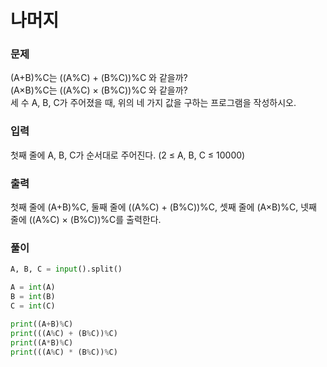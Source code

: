 # 나머지

### 문제
(A+B)%C는 ((A%C) + (B%C))%C 와 같을까?
<br>
(A×B)%C는 ((A%C) × (B%C))%C 와 같을까?
<br>
세 수 A, B, C가 주어졌을 때, 위의 네 가지 값을 구하는 프로그램을 작성하시오.

### 입력
첫째 줄에 A, B, C가 순서대로 주어진다. (2 ≤ A, B, C ≤ 10000)

### 출력
첫째 줄에 (A+B)%C, 둘째 줄에 ((A%C) + (B%C))%C, 셋째 줄에 (A×B)%C, 넷째 줄에 ((A%C) × (B%C))%C를 출력한다.

### 풀이
```python
A, B, C = input().split()

A = int(A)
B = int(B)
C = int(C)

print((A+B)%C)
print(((A%C) + (B%C))%C)
print((A*B)%C)
print(((A%C) * (B%C))%C)
```
